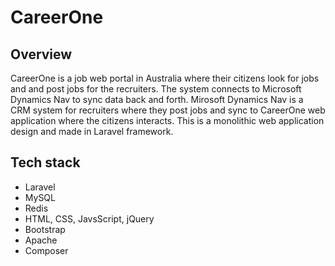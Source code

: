 # CareerOne

## Overview
CareerOne is a job web portal in Australia where their citizens look for jobs and and post jobs for the recruiters. The system connects to Microsoft Dynamics Nav to sync data back and forth. Mirosoft Dynamics Nav is a CRM system for recruiters where they post jobs and sync to CareerOne web application where the citizens interacts. This is a monolithic web application design and made in Laravel framework.

## Tech stack
- Laravel
- MySQL
- Redis
- HTML, CSS, JavsScript, jQuery
- Bootstrap
- Apache
- Composer
